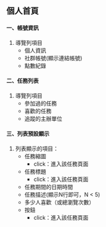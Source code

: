 ## 個人首頁

#### 一、帳號資訊
1. 導覽列項目
    + 個人資訊
    + 社群帳號(顯示連結帳號)
    + 點數紀錄

#### 二、任務列表
1. 導覽列項目
    + 參加過的任務
    + 喜歡的任務
    + 追蹤的主辦單位

#### 三、列表預設顯示 
1. 列表顯示的項目：
    + 任務縮圖
        + click：進入該任務頁面
    + 任務標題
        + click：進入該任務頁面
    + 任務期間的日期時間
    + 任務描述(顯示N行即可，N < 5)
    + 多少人喜歡（或總瀏覽次數）
    + 按鈕
        + click：進入該任務頁面